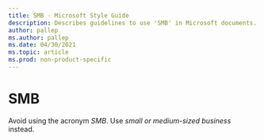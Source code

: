 ```yaml
---
title: SMB - Microsoft Style Guide
description: Describes guidelines to use 'SMB' in Microsoft documents. Avoid using the acronym.
author: pallep
ms.author: pallep
ms.date: 04/30/2021
ms.topic: article
ms.prod: non-product-specific
---
```


# SMB

Avoid using the acronym *SMB*. Use *small or medium-sized business* instead.
